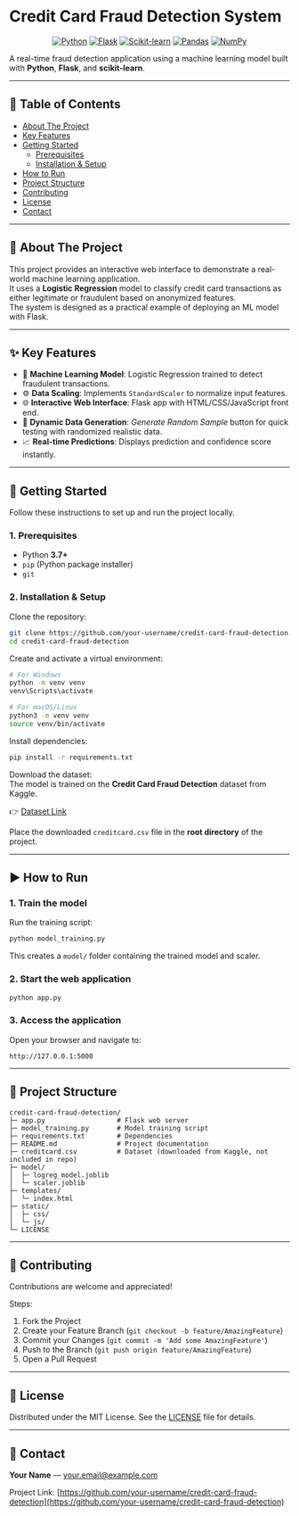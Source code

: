 # Credit Card Fraud Detection System

<div align="center">

[![Python](https://img.shields.io/badge/Python-3.7%2B-blue?logo=python&logoColor=white)](https://www.python.org/)
[![Flask](https://img.shields.io/badge/Flask-2.0%2B-black?logo=flask&logoColor=white)](https://flask.palletsprojects.com/)
[![Scikit-learn](https://img.shields.io/badge/scikit--learn-1.0%2B-orange?logo=scikit-learn&logoColor=white)](https://scikit-learn.org/)
[![Pandas](https://img.shields.io/badge/Pandas-1.3%2B-blueviolet?logo=pandas&logoColor=white)](https://pandas.pydata.org/)
[![NumPy](https://img.shields.io/badge/NumPy-1.21%2B-cyan?logo=numpy&logoColor=white)](https://numpy.org/)

</div>

A real-time fraud detection application using a machine learning model built with **Python**, **Flask**, and **scikit-learn**.

---

## 📜 Table of Contents
- [About The Project](#about-the-project)  
- [Key Features](#key-features)  
- [Getting Started](#getting-started)  
  - [Prerequisites](#prerequisites)  
  - [Installation & Setup](#installation--setup)  
- [How to Run](#how-to-run)  
- [Project Structure](#project-structure)  
- [Contributing](#contributing)  
- [License](#license)  
- [Contact](#contact)  

---

## 📖 About The Project
This project provides an interactive web interface to demonstrate a real-world machine learning application.  
It uses a **Logistic Regression** model to classify credit card transactions as either legitimate or fraudulent based on anonymized features.  
The system is designed as a practical example of deploying an ML model with Flask.

---

## ✨ Key Features
- 🤖 **Machine Learning Model**: Logistic Regression trained to detect fraudulent transactions.  
- ⚙️ **Data Scaling**: Implements `StandardScaler` to normalize input features.  
- 🌐 **Interactive Web Interface**: Flask app with HTML/CSS/JavaScript front end.  
- 🎲 **Dynamic Data Generation**: *Generate Random Sample* button for quick testing with randomized realistic data.  
- 📈 **Real-time Predictions**: Displays prediction and confidence score instantly.  

---

## 🚀 Getting Started
Follow these instructions to set up and run the project locally.

### 1. Prerequisites
- Python **3.7+**
- `pip` (Python package installer)
- `git`

### 2. Installation & Setup
Clone the repository:
```bash
git clone https://github.com/your-username/credit-card-fraud-detection.git
cd credit-card-fraud-detection
```

Create and activate a virtual environment:
```bash
# For Windows
python -m venv venv
venv\Scripts\activate

# For macOS/Linux
python3 -m venv venv
source venv/bin/activate
```

Install dependencies:
```bash
pip install -r requirements.txt
```

Download the dataset:  
The model is trained on the **Credit Card Fraud Detection** dataset from Kaggle.  

👉 [Dataset Link](https://www.kaggle.com/datasets/mlg-ulb/creditcardfraud)  

Place the downloaded `creditcard.csv` file in the **root directory** of the project.

---

## ▶️ How to Run

### 1. Train the model
Run the training script:
```bash
python model_training.py
```
This creates a `model/` folder containing the trained model and scaler.

### 2. Start the web application
```bash
python app.py
```

### 3. Access the application
Open your browser and navigate to:  
```
http://127.0.0.1:5000
```

---

## 📁 Project Structure
```
credit-card-fraud-detection/
├─ app.py                  # Flask web server
├─ model_training.py       # Model training script
├─ requirements.txt        # Dependencies
├─ README.md               # Project documentation
├─ creditcard.csv          # Dataset (downloaded from Kaggle, not included in repo)
├─ model/
│  ├─ logreg_model.joblib
│  └─ scaler.joblib
├─ templates/
│  └─ index.html
├─ static/
│  ├─ css/
│  └─ js/
└─ LICENSE
```

---

## 🤝 Contributing
Contributions are welcome and appreciated!  

Steps:
1. Fork the Project  
2. Create your Feature Branch (`git checkout -b feature/AmazingFeature`)  
3. Commit your Changes (`git commit -m 'Add some AmazingFeature'`)  
4. Push to the Branch (`git push origin feature/AmazingFeature`)  
5. Open a Pull Request  

---

## 📝 License
Distributed under the MIT License. See the [LICENSE](LICENSE) file for details.

---

## 📧 Contact
**Your Name** — your.email@example.com  

Project Link: [https://github.com/your-username/credit-card-fraud-detection](https://github.com/your-username/credit-card-fraud-detection)
